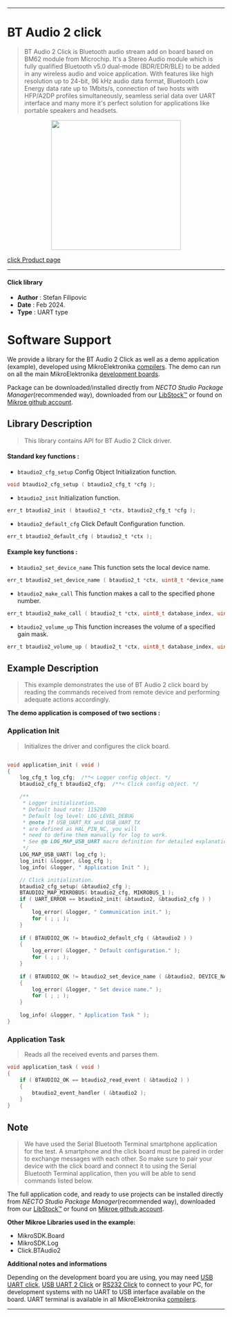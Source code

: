 
---
# BT Audio 2 click

> BT Audio 2 Click is Bluetooth audio stream add on board based on BM62 module from Microchip. It's a Stereo Audio module which is fully qualified Bluetooth v5.0 dual-mode (BDR/EDR/BLE) to be added in any wireless audio and voice application. With features like high resolution up to 24-bit, 96 kHz audio data format, Bluetooth Low Energy data rate up to 1Mbits/s, connection of two hosts with HFP/A2DP profiles simultaneously, seamless serial data over UART interface and many more it's perfect solution for applications like portable speakers and headsets.

<p align="center">
  <img src="https://download.mikroe.com/images/click_for_ide/btaudio2_click.png" height=300px>
</p>

[click Product page](https://www.mikroe.com/bt-audio-2-click)

---


#### Click library

- **Author**        : Stefan Filipovic
- **Date**          : Feb 2024.
- **Type**          : UART type


# Software Support

We provide a library for the BT Audio 2 Click
as well as a demo application (example), developed using MikroElektronika
[compilers](https://www.mikroe.com/necto-studio).
The demo can run on all the main MikroElektronika [development boards](https://www.mikroe.com/development-boards).

Package can be downloaded/installed directly from *NECTO Studio Package Manager*(recommended way), downloaded from our [LibStock&trade;](https://libstock.mikroe.com) or found on [Mikroe github account](https://github.com/MikroElektronika/mikrosdk_click_v2/tree/master/clicks).

## Library Description

> This library contains API for BT Audio 2 Click driver.

#### Standard key functions :

- `btaudio2_cfg_setup` Config Object Initialization function.
```c
void btaudio2_cfg_setup ( btaudio2_cfg_t *cfg );
```

- `btaudio2_init` Initialization function.
```c
err_t btaudio2_init ( btaudio2_t *ctx, btaudio2_cfg_t *cfg );
```

- `btaudio2_default_cfg` Click Default Configuration function.
```c
err_t btaudio2_default_cfg ( btaudio2_t *ctx );
```

#### Example key functions :

- `btaudio2_set_device_name` This function sets the local device name.
```c
err_t btaudio2_set_device_name ( btaudio2_t *ctx, uint8_t *device_name );
```

- `btaudio2_make_call` This function makes a call to the specified phone number.
```c
err_t btaudio2_make_call ( btaudio2_t *ctx, uint8_t database_index, uint8_t *phone_number );
```

- `btaudio2_volume_up` This function increases the volume of a specified gain mask.
```c
err_t btaudio2_volume_up ( btaudio2_t *ctx, uint8_t database_index, uint8_t mask );
```

## Example Description

> This example demonstrates the use of BT Audio 2 click board by reading the commands received from remote device and performing adequate actions accordingly.

**The demo application is composed of two sections :**

### Application Init

> Initializes the driver and configures the click board.

```c

void application_init ( void )
{
    log_cfg_t log_cfg;  /**< Logger config object. */
    btaudio2_cfg_t btaudio2_cfg;  /**< Click config object. */

    /** 
     * Logger initialization.
     * Default baud rate: 115200
     * Default log level: LOG_LEVEL_DEBUG
     * @note If USB_UART_RX and USB_UART_TX 
     * are defined as HAL_PIN_NC, you will 
     * need to define them manually for log to work. 
     * See @b LOG_MAP_USB_UART macro definition for detailed explanation.
     */
    LOG_MAP_USB_UART( log_cfg );
    log_init( &logger, &log_cfg );
    log_info( &logger, " Application Init " );

    // Click initialization.
    btaudio2_cfg_setup( &btaudio2_cfg );
    BTAUDIO2_MAP_MIKROBUS( btaudio2_cfg, MIKROBUS_1 );
    if ( UART_ERROR == btaudio2_init( &btaudio2, &btaudio2_cfg ) ) 
    {
        log_error( &logger, " Communication init." );
        for ( ; ; );
    }
    
    if ( BTAUDIO2_OK != btaudio2_default_cfg ( &btaudio2 ) )
    {
        log_error( &logger, " Default configuration." );
        for ( ; ; );
    }
    
    if ( BTAUDIO2_OK != btaudio2_set_device_name ( &btaudio2, DEVICE_NAME ) )
    {
        log_error( &logger, " Set device name." );
        for ( ; ; );
    }
    
    log_info( &logger, " Application Task " );
}

```

### Application Task

> Reads all the received events and parses them.

```c
void application_task ( void )
{
    if ( BTAUDIO2_OK == btaudio2_read_event ( &btaudio2 ) ) 
    {
        btaudio2_event_handler ( &btaudio2 );
    }
}
```

## Note

> We have used the Serial Bluetooth Terminal smartphone application for the test. 
A smartphone and the click board must be paired in order to exchange messages
with each other. So make sure to pair your device with the click board and
connect it to using the Serial Bluetooth Terminal application, then you will be able 
to send commands listed below.

The full application code, and ready to use projects can be installed directly from *NECTO Studio Package Manager*(recommended way), downloaded from our [LibStock&trade;](https://libstock.mikroe.com) or found on [Mikroe github account](https://github.com/MikroElektronika/mikrosdk_click_v2/tree/master/clicks).

**Other Mikroe Libraries used in the example:**

- MikroSDK.Board
- MikroSDK.Log
- Click.BTAudio2

**Additional notes and informations**

Depending on the development board you are using, you may need
[USB UART click](https://www.mikroe.com/usb-uart-click),
[USB UART 2 Click](https://www.mikroe.com/usb-uart-2-click) or
[RS232 Click](https://www.mikroe.com/rs232-click) to connect to your PC, for
development systems with no UART to USB interface available on the board. UART
terminal is available in all MikroElektronika
[compilers](https://shop.mikroe.com/compilers).

---
